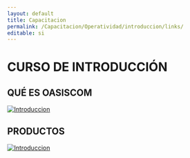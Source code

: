 ```yaml
---
layout: default
title: Capacitacion
permalink: /Capacitacion/Operatividad/introduccion/links/
editable: si
---
```


# CURSO DE INTRODUCCIÓN


## QUÉ ES OASISCOM


[![Introduccion](https://oasiserp-my.sharepoint.com/personal/martha_velasquez_oasiscom_com/_layouts/15/guestaccess.aspx?docid=11157b68876d44dcfa3cdfa95935b885a&authkey=AXvDf9bd705eFTWOQco8xm8)](https://www.youtube.com/embed/6N54sEkVAWs)


## PRODUCTOS


[![Introduccion](https://oasiserp-my.sharepoint.com/personal/martha_velasquez_oasiscom_com/_layouts/15/guestaccess.aspx?docid=102eb07ab46144090bbfbdb0c1c6f2ea8&authkey=Aa2dRItpc58na9tl89oxU_8)](https://www.youtube.com/embed/i7b2JNmpxxs)